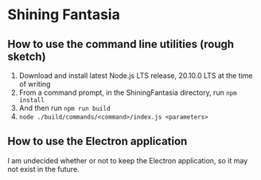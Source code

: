 # Shining Fantasia

## How to use the command line utilities (rough sketch)

1. Download and install latest Node.js LTS release, 20.10.0 LTS at the time of writing
2. From a command prompt, in the ShiningFantasia directory, run `npm install`
3. And then run `npm run build`
4. `node ./build/commands/<command>/index.js <parameters>`

## How to use the Electron application

I am undecided whether or not to keep the Electron application, so it may not exist in the future.

